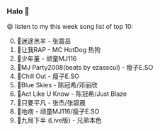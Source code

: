 

### Halo 👋

😄 listen to my this week song list of top 10:

0. 🌈迷途羔羊 - 张震岳
1. 🌈让我RAP - MC HotDog 热狗
2. 🌈少年董 - 顽童MJ116
3. 🌈MJ Party2008(beats by ezasscul) - 瘦子E.SO
4. 🌈Chill Out - 瘦子E.SO
5. 🌈Blue Skies - 陈冠希/邓丽欣
6. 🌈Act Like U Know - 陈冠希/Just Blaze
7. 🌈只要平凡 - 张杰/张碧晨
8. 🌈地痞 - 顽童MJ116/瘦子E.SO
9. 🌈九局下半 (Live版) - 兄弟本色

